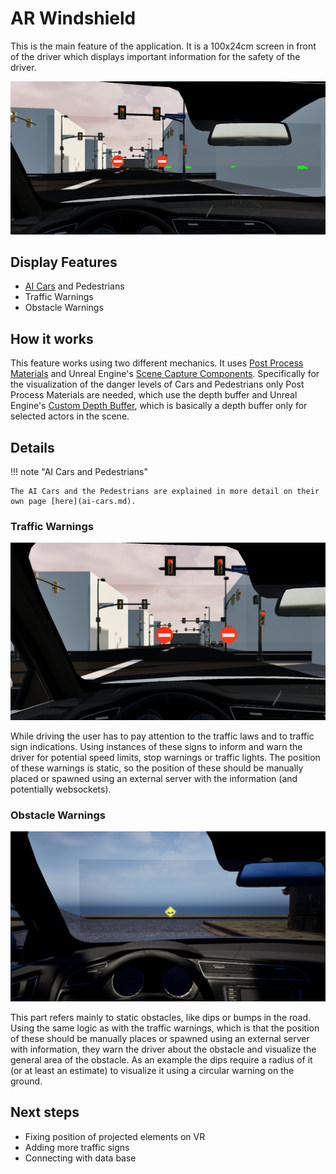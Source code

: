 # AR Windshield

This is the main feature of the application. It is a 100x24cm screen in front of the driver which displays important information for the safety of the driver.

![The AR Display inside the Simulation](assets/ar-windshield-description.png)

## Display Features

* [AI Cars](ai-cars.md) and Pedestrians
* Traffic Warnings
* Obstacle Warnings

## How it works

This feature works using two different mechanics. It uses [Post Process Materials](https://dev.epicgames.com/documentation/en-us/unreal-engine/post-process-materials-in-unreal-engine) and Unreal Engine's [Scene Capture Components](https://dev.epicgames.com/documentation/en-us/unreal-engine/1.7---scene-capture-2d?application_version=4.27).
Specifically for the visualization of the danger levels of Cars and Pedestrians only Post Process Materials are needed, which use the depth buffer and Unreal Engine's [Custom Depth Buffer](https://www.tomlooman.com/the-many-uses-of-custom-depth-in-unreal-4/), which is basically a depth buffer only for selected actors in the scene.

## Details

!!! note "AI Cars and Pedestrians"

    The AI Cars and the Pedestrians are explained in more detail on their own page [here](ai-cars.md).

### Traffic Warnings

![Forbidden traffic sign during traffic light](assets/traffic-warning-forbidden.png)

While driving the user has to pay attention to the traffic laws and to traffic sign indications. Using instances of these signs to inform and warn the driver for potential speed limits, stop warnings or traffic lights. The position of these warnings is static, so the position of these should be manually placed or spawned using an external server with the information (and potentially websockets).

### Obstacle Warnings

![Dip warning](assets/dip-warning.png)

This part refers mainly to static obstacles, like dips or bumps in the road. Using the same logic as with the traffic warnings, which is that the position of these should be manually places or spawned using an external server with information, they warn the driver about the obstacle and visualize the general area of the obstacle. As an example the dips require a radius of it (or at least an estimate) to visualize it using a circular warning on the ground.

## Next steps

* Fixing position of projected elements on VR
* Adding more traffic signs
* Connecting with data base



